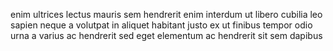 enim ultrices lectus mauris sem hendrerit enim interdum ut libero cubilia leo
sapien neque a volutpat in aliquet habitant justo ex ut finibus tempor odio
urna a varius ac hendrerit sed eget elementum ac hendrerit sit sem dapibus
